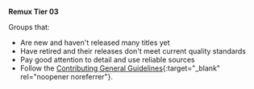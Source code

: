 <!-- markdownlint-disable MD041-->
**Remux Tier 03**<br>

Groups that:

- Are new and haven't released many titles yet
- Have retired and their releases don't meet current quality standards
- Pay good attention to detail and use reliable sources
- Follow the [Contributing General Guidelines](https://github.com/TRaSH-Guides/Guides/blob/master/CONTRIBUTING.md#general-guidelines){:target="_blank" rel="noopener noreferrer"}.
<!-- markdownlint-enable MD041-->
